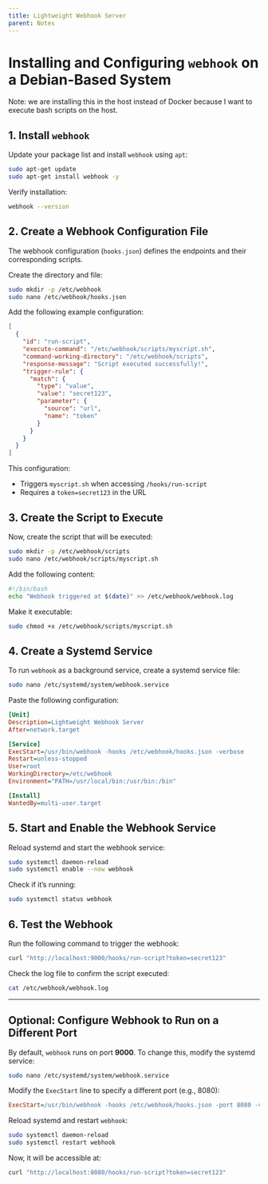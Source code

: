```yaml
---
title: Lightweight Webhook Server
parent: Notes
---
```

# **Installing and Configuring `webhook` on a Debian-Based System**
Note: we are installing this in the host instead of Docker because I want to execute bash scripts on the host. 

## **1. Install `webhook`**
Update your package list and install `webhook` using `apt`:  

```sh
sudo apt-get update
sudo apt-get install webhook -y
```

Verify installation:  

```sh
webhook --version
```

## **2. Create a Webhook Configuration File**
The webhook configuration (`hooks.json`) defines the endpoints and their corresponding scripts.  

Create the directory and file:  
```sh
sudo mkdir -p /etc/webhook
sudo nano /etc/webhook/hooks.json
```

Add the following example configuration:  
```json
[
  {
    "id": "run-script",
    "execute-command": "/etc/webhook/scripts/myscript.sh",
    "command-working-directory": "/etc/webhook/scripts",
    "response-message": "Script executed successfully!",
    "trigger-rule": {
      "match": {
        "type": "value",
        "value": "secret123",
        "parameter": {
          "source": "url",
          "name": "token"
        }
      }
    }
  }
]
```
This configuration:
- Triggers `myscript.sh` when accessing `/hooks/run-script`  
- Requires a `token=secret123` in the URL  

## **3. Create the Script to Execute**
Now, create the script that will be executed:  

```sh
sudo mkdir -p /etc/webhook/scripts
sudo nano /etc/webhook/scripts/myscript.sh
```

Add the following content:  
```bash
#!/bin/bash
echo "Webhook triggered at $(date)" >> /etc/webhook/webhook.log
```

Make it executable:  
```sh
sudo chmod +x /etc/webhook/scripts/myscript.sh
```

## **4. Create a Systemd Service**
To run `webhook` as a background service, create a systemd service file:  

```sh
sudo nano /etc/systemd/system/webhook.service
```

Paste the following configuration:  
```ini
[Unit]
Description=Lightweight Webhook Server
After=network.target

[Service]
ExecStart=/usr/bin/webhook -hooks /etc/webhook/hooks.json -verbose
Restart=unless-stopped
User=root
WorkingDirectory=/etc/webhook
Environment="PATH=/usr/local/bin:/usr/bin:/bin"

[Install]
WantedBy=multi-user.target
```

## **5. Start and Enable the Webhook Service**
Reload systemd and start the webhook service:  

```sh
sudo systemctl daemon-reload
sudo systemctl enable --now webhook
```

Check if it’s running:  
```sh
sudo systemctl status webhook
```

## **6. Test the Webhook**
Run the following command to trigger the webhook:  
```sh
curl "http://localhost:9000/hooks/run-script?token=secret123"
```

Check the log file to confirm the script executed:  
```sh
cat /etc/webhook/webhook.log
```

---

## **Optional: Configure Webhook to Run on a Different Port**
By default, `webhook` runs on port **9000**. To change this, modify the systemd service:  

```sh
sudo nano /etc/systemd/system/webhook.service
```
Modify the `ExecStart` line to specify a different port (e.g., 8080):  
```ini
ExecStart=/usr/bin/webhook -hooks /etc/webhook/hooks.json -port 8080 -verbose
```

Reload systemd and restart `webhook`:  
```sh
sudo systemctl daemon-reload
sudo systemctl restart webhook
```

Now, it will be accessible at:  
```sh
curl "http://localhost:8080/hooks/run-script?token=secret123"
```
